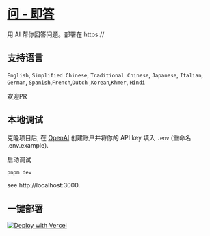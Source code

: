 # [问 - 即答](https://vercel.app/)

用 AI 帮你回答问题。部署在 https://

## 支持语言
`English`, `Simplified Chinese`, `Traditional Chinese`, `Japanese`, `Italian`, `German`, `Spanish`,`French`,`Dutch` ,`Korean`,`Khmer`, `Hindi`

欢迎PR

## 本地调试

克隆项目后, 在 [OpenAI](https://beta.openai.com/account/api-keys) 创建账户并将你的 API key 填入 `.env` (重命名 .env.example).

启动调试

```bash
pnpm dev
```

see http://localhost:3000.

## 一键部署

[![Deploy with Vercel](https://vercel.com/button)](https://vercel.com/new/clone?repository-url=https://github.com/yesmore/QA&env=OPENAI_API_KEY&project-name=Q-A&repo-name=Q-A)
